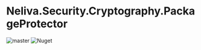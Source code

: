 # Neliva.Security.Cryptography.PackageProtector

![master](https://github.com/neliva/Neliva.Security.Cryptography.PackageProtector/workflows/master/badge.svg)
![Nuget](https://img.shields.io/nuget/v/Neliva.Security.Cryptography.PackageProtector?style=plastic)
